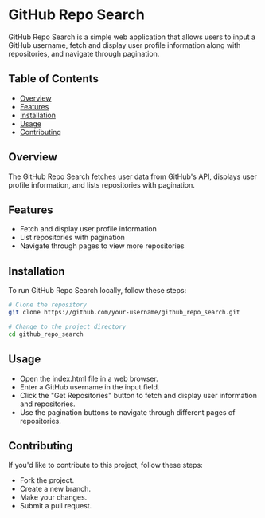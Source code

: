 # GitHub Repo Search

GitHub Repo Search is a simple web application that allows users to input a GitHub username, fetch and display user profile information along with repositories, and navigate through pagination.

## Table of Contents

- [Overview](#overview)
- [Features](#features)
- [Installation](#installation)
- [Usage](#usage)
- [Contributing](#contributing)


## Overview

The GitHub Repo Search fetches user data from GitHub's API, displays user profile information, and lists repositories with pagination.

## Features

- Fetch and display user profile information
- List repositories with pagination
- Navigate through pages to view more repositories

## Installation

To run GitHub Repo Search locally, follow these steps:

```bash
# Clone the repository
git clone https://github.com/your-username/github_repo_search.git

# Change to the project directory
cd github_repo_search

```
## Usage

- Open the index.html file in a web browser.
- Enter a GitHub username in the input field.
- Click the "Get Repositories" button to fetch and display user information and repositories.
- Use the pagination buttons to navigate through different pages of repositories.

## Contributing
If you'd like to contribute to this project, follow these steps:

- Fork the project.
- Create a new branch.
- Make your changes.
- Submit a pull request.

